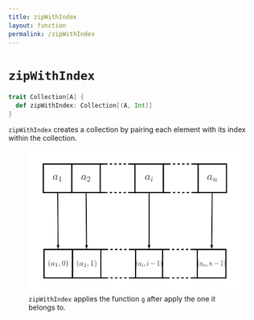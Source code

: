 ```yaml
---
title: zipWithIndex
layout: function
permalink: /zipWithIndex
---
```


# `zipWithIndex`

~~~ scala
trait Collection[A] {
  def zipWithIndex: Collection[(A, Int)]
}
~~~

`zipWithIndex` creates a collection by pairing each element with its index
within the collection.

<figure class="diagram">
  <img src="images/zipWithIndex.svg" alt="zipWithIndex function">
  <figcaption class="diagram-desc"><code>zipWithIndex</code> applies the function
  <code>g</code> after apply the one it belongs to.</figcaption>
</figure>
